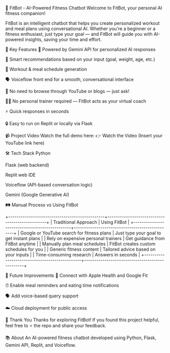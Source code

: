 💪 FitBot - AI-Powered Fitness Chatbot
Welcome to FitBot, your personal AI fitness companion!

FitBot is an intelligent chatbot that helps you create personalized workout and meal plans using conversational AI. Whether you're a beginner or a fitness enthusiast, just type your goal — and FitBot will guide you with AI-powered insights, saving your time and effort.

🚀 Key Features
🤖 Powered by Gemini API for personalized AI responses

🧠 Smart recommendations based on your input (goal, weight, age, etc.)

📅 Workout & meal schedule generation

🗣️ Voiceflow front end for a smooth, conversational interface

🧾 No need to browse through YouTube or blogs — just ask!

🧍‍♂️ No personal trainer required — FitBot acts as your virtual coach

⚡ Quick responses in seconds

🔒 Easy to run on Replit or locally via Flask

📹 Project Video
Watch the full demo here:
👉 Watch the Video (Insert your YouTube link here)

🛠 Tech Stack
Python

 Flask (web backend)

Replit web IDE

Voiceflow (API-based conversation logic)

Gemini (Google Generative AI)


🛤 Manual Process vs Using FitBot

+-----------------------------------------------+------------------------------------------------+
| Traditional Approach                          | Using FitBot                                   |
+-----------------------------------------------+------------------------------------------------+
| Google or YouTube search for fitness plans    | Just type your goal to get instant plans       |
| Rely on expensive personal trainers           | Get guidance from FitBot anytime               |
| Manually plan meal schedules                  | FitBot creates custom schedules for you        |
| Generic fitness content                       | Tailored advice based on your inputs           |
| Time-consuming research                       | Answers in seconds                             |
+-----------------------------------------------+------------------------------------------------+


🔮 Future Improvements
📲 Connect with Apple Health and Google Fit

⏰ Enable meal reminders and eating time notifications

🗣️ Add voice-based query support

☁️ Cloud deployment for public access

🙏 Thank You
Thanks for exploring FitBot!
If you found this project helpful, feel free to ⭐️ the repo and share your feedback.

📚 About
An AI-powered fitness chatbot developed using Python, Flask, Gemini API, Replit, and Voiceflow.
